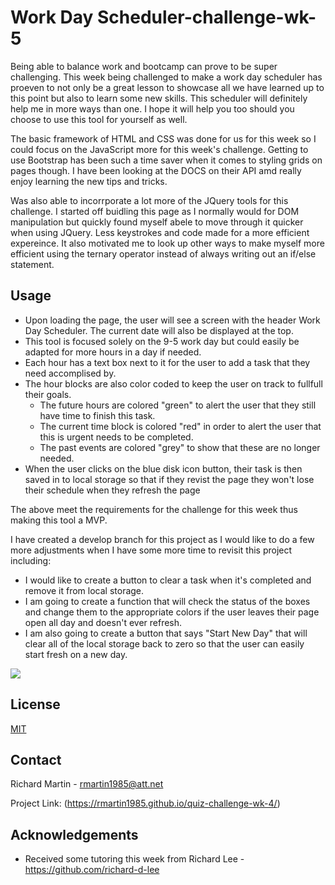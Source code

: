 # Work Day Scheduler-challenge-wk-5

Being able to balance work and bootcamp can prove to be super challenging. This week being challenged to make a work day scheduler has proeven to not only be a great lesson to showcase all we have learned up to this point but also to learn some new skills. This scheduler will definitely help me in more ways than one. I hope it will help you too should you choose to use this tool for yourself as well.  

The basic framework of HTML and CSS was done for us for this week so I could focus on the JavaScript more for this week's challenge. Getting to use Bootstrap has been such a time saver when it comes to styling grids on pages though. I have been looking at the DOCS on their API amd really enjoy learning the new tips and tricks.  

Was also able to incorrporate a lot more of the JQuery tools for this challenge. I started off buidling this page as I normally would for DOM manipulation but quickly found myself abele to move through it quicker when using JQuery. Less keystrokes and code made for a more efficient expereince. It also motivated me to look up other ways to make myself more efficient using the ternary operator instead of always writing out an if/else statement. 

## Usage

* Upon loading the page, the user will see a screen with the header Work Day Scheduler. The current date will also be displayed at the top. 
* This tool is focused solely on the 9-5 work day but could easily be adapted for more hours in a day if needed.  
* Each hour has a text box next to it for the user to add a task that they need accomplised by. 
* The hour blocks are also color coded to keep the user on track to fullfull their goals. 
    * The future hours are colored "green" to alert the user that they still have time to finish this task.
    * The current time block is colored "red" in order to alert the user that this is urgent needs to be completed. 
    * The past events are colored "grey" to show that these are no longer needed. 
* When the user clicks on the blue disk icon button, their task is then saved in to local storage so that if they revist the page they won't lose their schedule when they refresh the page 

The above meet the requirements for the challenge for this week thus making this tool a MVP. 

I have created a develop branch for this project as I would like to do a few more adjustments when I have some more time to revisit this project including:
* I would like to create a button to clear a task when it's completed and remove it from local storage.
* I am going to create a function that will check the status of the boxes and change them to the appropriate colors if the user leaves their page open all day and doesn't ever refresh.  
* I am also going to create a button that says "Start New Day" that will clear all of the local storage back to zero so that the user can easily start fresh on a new day. 

<img src="https://media.giphy.com/media/tHPvCSJHfRn5ItnA4n/giphy.gif?cid=790b761197f9f3ccfe39d1c249ed13c0bd290c161c7b7c48&rid=giphy.gif&ct=g">

## License
[MIT](https://choosealicense.com/licenses/mit/)

## Contact

Richard Martin - rmartin1985@att.net

Project Link: (https://rmartin1985.github.io/quiz-challenge-wk-4/)

## Acknowledgements 

* Received some tutoring this week from Richard Lee - https://github.com/richard-d-lee
